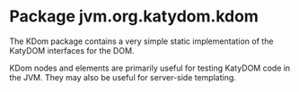 # Package jvm.org.katydom.kdom

The KDom package contains a very simple static implementation of the KatyDOM interfaces for the DOM.

KDom nodes and elements are primarily useful for testing KatyDOM code in the JVM. They may also
be useful for server-side templating.

